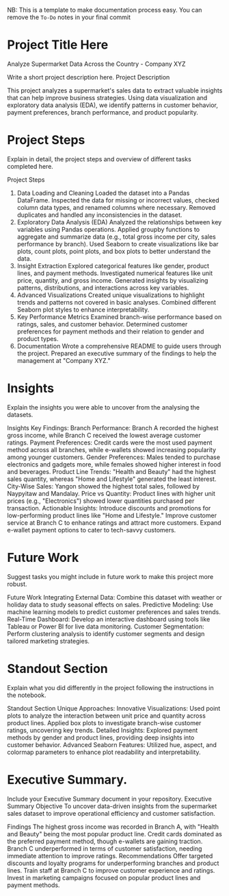 NB: This is a template to make documentation process easy. You can remove the `To-Do` notes in your final commit

# Project Title Here
Analyze Supermarket Data Across the Country - Company XYZ

Write a short project description here.
Project Description

This project analyzes a supermarket's sales data to extract valuable insights that can help improve business strategies. Using data visualization and exploratory data analysis (EDA), we identify patterns in customer behavior, payment preferences, branch performance, and product popularity.


# Project Steps
Explain in detail, the project steps and overview of different tasks completed here.

Project Steps
1. Data Loading and Cleaning
Loaded the dataset into a Pandas DataFrame.
Inspected the data for missing or incorrect values, checked column data types, and renamed columns where necessary.
Removed duplicates and handled any inconsistencies in the dataset.
2. Exploratory Data Analysis (EDA)
Analyzed the relationships between key variables using Pandas operations.
Applied groupby functions to aggregate and summarize data (e.g., total gross income per city, sales performance by branch).
Used Seaborn to create visualizations like bar plots, count plots, point plots, and box plots to better understand the data.
3. Insight Extraction
Explored categorical features like gender, product lines, and payment methods.
Investigated numerical features like unit price, quantity, and gross income.
Generated insights by visualizing patterns, distributions, and interactions across key variables.
4. Advanced Visualizations
Created unique visualizations to highlight trends and patterns not covered in basic analyses.
Combined different Seaborn plot styles to enhance interpretability.
5. Key Performance Metrics
Examined branch-wise performance based on ratings, sales, and customer behavior.
Determined customer preferences for payment methods and their relation to gender and product types.
6. Documentation
Wrote a comprehensive README to guide users through the project.
Prepared an executive summary of the findings to help the management at "Company XYZ."

# Insights
Explain the insights you were able to uncover from the analysing the datasets.

Insights
Key Findings:
Branch Performance:
Branch A recorded the highest gross income, while Branch C received the lowest average customer ratings.
Payment Preferences:
Credit cards were the most used payment method across all branches, while e-wallets showed increasing popularity among younger customers.
Gender Preferences:
Males tended to purchase electronics and gadgets more, while females showed higher interest in food and beverages.
Product Line Trends:
"Health and Beauty" had the highest sales quantity, whereas "Home and Lifestyle" generated the least interest.
City-Wise Sales:
Yangon showed the highest total sales, followed by Naypyitaw and Mandalay.
Price vs Quantity:
Product lines with higher unit prices (e.g., "Electronics") showed lower quantities purchased per transaction.
Actionable Insights:
Introduce discounts and promotions for low-performing product lines like "Home and Lifestyle."
Improve customer service at Branch C to enhance ratings and attract more customers.
Expand e-wallet payment options to cater to tech-savvy customers.

# Future Work

Suggest tasks you might include in future work to make this project more robust.

Future Work
Integrating External Data:
Combine this dataset with weather or holiday data to study seasonal effects on sales.
Predictive Modeling:
Use machine learning models to predict customer preferences and sales trends.
Real-Time Dashboard:
Develop an interactive dashboard using tools like Tableau or Power BI for live data monitoring.
Customer Segmentation:
Perform clustering analysis to identify customer segments and design tailored marketing strategies.


# Standout Section
Explain what you did differently in the project following the instructions in the notebook.

Standout Section
Unique Approaches:
Innovative Visualizations:
Used point plots to analyze the interaction between unit price and quantity across product lines.
Applied box plots to investigate branch-wise customer ratings, uncovering key trends.
Detailed Insights:
Explored payment methods by gender and product lines, providing deep insights into customer behavior.
Advanced Seaborn Features:
Utilized hue, aspect, and colormap parameters to enhance plot readability and interpretability.

# Executive Summary.
Include your Executive Summary document in your repository.
Executive Summary
Objective
To uncover data-driven insights from the supermarket sales dataset to improve operational efficiency and customer satisfaction.

Findings
The highest gross income was recorded in Branch A, with "Health and Beauty" being the most popular product line.
Credit cards dominated as the preferred payment method, though e-wallets are gaining traction.
Branch C underperformed in terms of customer satisfaction, needing immediate attention to improve ratings.
Recommendations
Offer targeted discounts and loyalty programs for underperforming branches and product lines.
Train staff at Branch C to improve customer experience and ratings.
Invest in marketing campaigns focused on popular product lines and payment methods.


